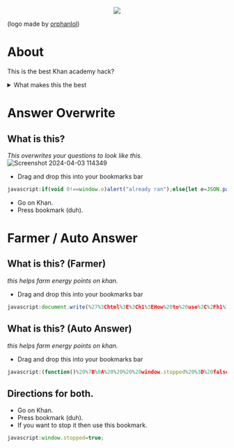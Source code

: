 <p align="center">
<img src="https://github.com/ilytobias/Khan-Destroyer/assets/165577429/fcd7fa24-a62c-46c8-bc02-78463bd4c64a" />
</p>

(logo made by [orphanlol](https://github.com/orphanlol))
# About

This is the best Khan academy hack?
<details>
  <summary>What makes this the best</summary>
    These are all the wonderful features of this cheat.
    **Anything without a check is planned to be added soon. (In order of what'll be added.)**
    - [x] Answer Overwrite
    *This makes the question only have 1 answer so you can go through it fast.*|
    - [x] Point Farmer.
    *Farms many lessons at the same time now.*
    - [x] Auto Answer.
    - [ ] Skipper.
    - [ ] Answer Viewer. Est: ???
    - [ ] Client side badges, points, ect. Est: ???
</details>


# Answer Overwrite
## What is this?
*This overwrites your questions to look like this.*
![Screenshot 2024-04-03 114349](https://github.com/ilytobias/Khan-Destroyer/assets/165577429/704501ab-e727-47fa-924b-6ae5367f8249)

* Drag and drop this into your bookmarks bar
```js
javascript:if(void 0!==window.e)alert("already ran");else{let e=JSON.parse;JSON.parse=function(a,t){let n=e(a,t);try{n&&n.data&&n.data.assessmentItem&&n.data.assessmentItem.item&&n.data.assessmentItem.item.itemData&&(n.data.assessmentItem.item.itemData='{"answerArea":{"calculator":false,"chi2Table":false,"periodicTable":false,"tTable":false,"zTable":false},"hints":[{"content":"$\\\\\\\\begin{align}\\\\n\\\\\\\\left(\\\\\\\\dfrac{z^{4}}{6^{2}}\\\\\\\\right)^{-3}&=\\\\\\\\dfrac{\\\\\\\\left(z^{4}\\\\\\\\right)^{-3}}{\\\\\\\\left(6^{2}\\\\\\\\right)^{-3}}\\\\n\\\\\\\\end{align}$","images":{},"replace":false,"widgets":{}},{"content":"$\\\\\\\\begin{align}\\\\n\\\\\\\\phantom{\\\\\\\\left(\\\\\\\\dfrac{z^{4}}{6^{2}}\\\\\\\\right)^{-3}}&=\\\\\\\\dfrac{z^{(4)(-3)}}{6^{(2)(-3)}}\\\\n\\\\\\\\\\\\\\\\\\\\\\\\\\\\\\\\\\\\n&=\\\\\\\\dfrac{z^{-12}}{6^{-6}}\\\\n\\\\\\\\\\\\\\\\\\\\\\\\\\\\\\\\\\\\n&=\\\\\\\\dfrac{6^{6}}{z^{12}}\\\\n\\\\\\\\end{align}$","images":{},"replace":false,"widgets":{}}],"itemDataVersion":{"major":0,"minor":1},"question":{"content":"free young thug made by ilyTobias[[☃ radio 1]]","images":{},"widgets":{"radio 1":{"alignment":"default","graded":true,"options":{"choices":[{"content":"Correct answer","correct":true},{"content":"Incorrect answer","correct":false}],"deselectEnabled":false,"displayCount":null,"hasNoneOfTheAbove":false,"multipleSelect":false,"onePerLine":true,"randomize":false},"static":false,"type":"radio","version":{"major":1,"minor":0}}}}}')}catch(r){console.error("Error modifying parsed data:",r)}return n},window.e=!0;document.write(document.getElementsByTagName("html")[0].outerHTML);}
```

* Go on Khan.
* Press bookmark (duh).

# Farmer / Auto Answer
## What is this? (Farmer)
*this helps farm energy points on khan.*

* Drag and drop this into your bookmarks bar
```js
javascript:document.write(%27%3Chtml%3E%3Ch1%3EHow%20to%20use%3C%2Fh1%3E%3Ch2%3EMake%20sure%20you%20ran%20this%20bookmark%20on%20a%20khan%20url%2C%20doesnt%20matter%20what%20url%20as%20long%20as%20its%20an%20offical%20khan%20link.%3C%2Fh1%3E%3C%2Fbr%3E%3Cp%3EPut%20a%20khan%20academy%20url%20to%20a%20lesson%20into%20a%20input%20box%20bellow%2C%20then%20press%20the%20farm%20button%20and%20it%5C%27ll%20farm%20points%20on%20that%20lesson%2C%20you%20can%20farm%20from%20more%20then%20one%20url%20at%20a%20time%20BUT%20NOT%20THE%20SAME%20LESSON.%3C%2Fp%3E%3Cinput%20id%3D%22url%22%3E%3C%2Finput%3E%3Cbutton%20id%3D%22btn%22%20onclick%3D%22makeFrame(document.getElementById(%5C%27url%5C%27).value)%22%3EFarm%3C%2Fbutton%3E%3C%2Fhtml%3E%27)%3Bfunction%20e(e)%7Bconst%20t%3Ddocument.createElement(%22iframe%22)%3Bt.width%3D%221px%22%3Bt.height%3D%221px%22%3Bt.src%3De%3Bdocument.getElementsByTagName(%22html%22)%5B0%5D.appendChild(t)%3Bconst%20a%3Dt.contentWindow%3Ba.eval(%60let%20e%3DJSON.parse%3BJSON.parse%3Dfunction(t%2Cn)%7Blet%20a%3De(t%2Cn)%3Btry%7Bconsole.log(a)%3Ba.question%3D%7Bcontent%3A%22free%20young%20thug%20made%20by%20ilyTobias%5B%5B%E2%98%83%20radio%201%5D%5D%22%2Cimages%3A%7B%7D%2Cwidgets%3A%7B%22radio%201%22%3A%7Balignment%3A%22default%22%2Cgraded%3Atrue%2Coptions%3A%7Bchoices%3A%5B%7Bcontent%3A%22Correct%20answer%22%2Ccorrect%3Atrue%7D%2C%7Bcontent%3A%22Incorrect%20answer%22%2Ccorrect%3Afalse%7D%5D%2CdeselectEnabled%3Afalse%2CdisplayCount%3Anull%2ChasNoneOfTheAbove%3Afalse%2CmultipleSelect%3Afalse%2ConePerLine%3Atrue%2Crandomize%3Afalse%7D%2C%22static%22%3Afalse%2Ctype%3A%22radio%22%2Cversion%3A%7Bmajor%3A1%2Cminor%3A0%7D%7D%7D%7D%3Ba%26%26a.data%26%26a.data.t%26%26a.data.t.item%26%26a.data.t.item.i%26%26(a.data.t.item.i%3D%27%7B%22answerArea%22%3A%7B%22calculator%22%3Afalse%2C%22chi2Table%22%3Afalse%2C%22periodicTable%22%3Afalse%2C%22tTable%22%3Afalse%2C%22zTable%22%3Afalse%7D%2C%22hints%22%3A%5B%7B%22content%22%3A%22%24%5C%5C%5C%5C%5C%5C%5C%5Cbegin%7Balign%7D%5C%5C%5C%5Cn%5C%5C%5C%5C%5C%5C%5C%5Cleft(%5C%5C%5C%5C%5C%5C%5C%5Cdfrac%7Bz%5E%7B4%7D%7D%7B6%5E%7B2%7D%7D%5C%5C%5C%5C%5C%5C%5C%5Cright)%5E%7B-3%7D%26%3D%5C%5C%5C%5C%5C%5C%5C%5Cdfrac%7B%5C%5C%5C%5C%5C%5C%5C%5Cleft(z%5E%7B4%7D%5C%5C%5C%5C%5C%5C%5C%5Cright)%5E%7B-3%7D%7D%7B%5C%5C%5C%5C%5C%5C%5C%5Cleft(6%5E%7B2%7D%5C%5C%5C%5C%5C%5C%5C%5Cright)%5E%7B-3%7D%7D%5C%5C%5C%5Cn%5C%5C%5C%5C%5C%5C%5C%5Cend%7Balign%7D%24%22%2C%22images%22%3A%7B%7D%2C%22replace%22%3Afalse%2C%22widgets%22%3A%7B%7D%7D%2C%7B%22content%22%3A%22%24%5C%5C%5C%5C%5C%5C%5C%5Cbegin%7Balign%7D%5C%5C%5C%5Cn%5C%5C%5C%5C%5C%5C%5C%5Cphantom%7B%5C%5C%5C%5C%5C%5C%5C%5Cleft(%5C%5C%5C%5C%5C%5C%5C%5Cdfrac%7Bz%5E%7B4%7D%7D%7B6%5E%7B2%7D%7D%5C%5C%5C%5C%5C%5C%5C%5Cright)%5E%7B-3%7D%7D%26%3D%5C%5C%5C%5C%5C%5C%5C%5Cdfrac%7Bz%5E%7B(4)(-3)%7D%7D%7B6%5E%7B(2)(-3)%7D%7D%5C%5C%5C%5Cn%5C%5C%5C%5C%5C%5C%5C%5C%5C%5C%5C%5C%5C%5C%5C%5C%5C%5C%5C%5C%5C%5C%5C%5C%5C%5C%5C%5C%5C%5C%5C%5C%5C%5C%5C%5Cn%26%3D%5C%5C%5C%5C%5C%5C%5C%5Cdfrac%7Bz%5E%7B-12%7D%7D%7B6%5E%7B-6%7D%7D%5C%5C%5C%5Cn%5C%5C%5C%5C%5C%5C%5C%5C%5C%5C%5C%5C%5C%5C%5C%5C%5C%5C%5C%5C%5C%5C%5C%5C%5C%5C%5C%5C%5C%5C%5C%5C%5C%5C%5C%5Cn%26%3D%5C%5C%5C%5C%5C%5C%5C%5Cdfrac%7B6%5E%7B6%7D%7D%7Bz%5E%7B12%7D%7D%5C%5C%5C%5Cn%5C%5C%5C%5C%5C%5C%5C%5Cend%7Balign%7D%24%22%2C%22images%22%3A%7B%7D%2C%22replace%22%3Afalse%2C%22widgets%22%3A%7B%7D%7D%5D%2C%22itemDataVersion%22%3A%7B%22major%22%3A0%2C%22minor%22%3A1%7D%2C%22question%22%3A%7B%22content%22%3A%22free%20young%20thug%20made%20by%20ilyTobias%5B%5B%E2%98%83%20radio%201%5D%5D%22%2C%22images%22%3A%7B%7D%2C%22widgets%22%3A%7B%22radio%201%22%3A%7B%22alignment%22%3A%22default%22%2C%22graded%22%3Atrue%2C%22options%22%3A%7B%22choices%22%3A%5B%7B%22content%22%3A%22Correct%20answer%22%2C%22correct%22%3Atrue%7D%2C%7B%22content%22%3A%22Incorrect%20answer%22%2C%22correct%22%3Afalse%7D%5D%2C%22deselectEnabled%22%3Afalse%2C%22displayCount%22%3Anull%2C%22hasNoneOfTheAbove%22%3Afalse%2C%22multipleSelect%22%3Afalse%2C%22onePerLine%22%3Atrue%2C%22randomize%22%3Afalse%7D%2C%22static%22%3Afalse%2C%22type%22%3A%22radio%22%2C%22version%22%3A%7B%22major%22%3A1%2C%22minor%22%3A0%7D%7D%7D%7D%7D%27)%7Dcatch(r)%7Bconsole.error(%22Error%20modifying%20parsed%20data%3A%22%2Cr)%7Dreturn%20a%7D%2Cwindow.e%3D!0%3B(function()%7Bwindow.stopped%3Dfalse%3Bif(void%200%3D%3D%3Dwindow.e)alert(%22Please%20run%20Khan%20Destroyer%20before%20you%20use%20the%20farmer%2C%20this%20is%20essensial%20for%20this.%22)%3Belse%7Bfunction%20e()%7Bif(stopped%3D%3D%3Dtrue)%7Breturn%7Ddocument.getElementsByClassName(%22_ssxvf9l%22)%5B0%5D%3F.click()%3Bdocument.getElementsByClassName(%22_1f0fvyce%22)%5B0%5D%3F.click()%3BsetTimeout(function()%7Bdocument.getElementsByClassName(%22_rz7ls7u%22)%5B0%5D%3F.click()%3Bdocument.getElementsByClassName(%22_6t500vf%22)%5B0%5D%3F.click()%3Bdocument.getElementsByClassName(%22_dyu04hi%22)%5B0%5D%3F.click()%3Be()%7D%2C1e3)%7De()%7D%7D)()%3B%60)%7D
```
## What is this? (Auto Answer)
*this helps farm energy points on khan.*

* Drag and drop this into your bookmarks bar
```js
javascript:(function()%20%7B%0A%20%20%20%20window.stopped%20%3D%20false%3B%0A%20%20%20%20if%20(void%200%20%3D%3D%3D%20window.e)%20alert(%22Please%20run%20Khan%20Destroyer%20before%20you%20use%20the%20farmer%2C%20this%20is%20essensial%20for%20this.%22)%3B%0A%20%20%20%20else%20%7B%0A%20%20%20%20%20%20%20%20function%20farm()%20%7B%0A%20%20%20%20%20%20%20%20%20%20%20%20if%20(stopped%20%3D%3D%3D%20true)%20%7B%0A%20%20%20%20%20%20%20%20%20%20%20%20%20%20%20%20return%3B%0A%20%20%20%20%20%20%20%20%20%20%20%20%7D%0A%20%20%20%20%20%20%20%20%20%20%20%20document.getElementsByClassName(%22_ssxvf9l%22)%5B0%5D%3F.click()%20%2F%2FTop%20Answer%0A%20%20%20%20%20%20%20%20%20%20%20%20document.getElementsByClassName(%22_1f0fvyce%22)%5B0%5D%3F.click()%20%2F%2FLets%20start%0A%20%20%20%20%20%20%20%20%20%20%20%20setTimeout(function()%20%7B%0A%20%20%20%20%20%20%20%20%20%20%20%20%20%20%20%20document.getElementsByClassName(%22_rz7ls7u%22)%5B0%5D%3F.click()%20%2F%2FCheck%20answer%0A%20%20%20%20%20%20%20%20%20%20%20%20%20%20%20%20document.getElementsByClassName(%22_6t500vf%22)%5B0%5D%3F.click()%20%2F%2FNext%20question%0A%20%20%20%20%20%20%20%20%20%20%20%20%20%20%20%20document.getElementsByClassName(%22_1kkrg8oi%22)%5B0%5D%3F.click()%20%2F%2FNext%20assignment%0A%0A%20%20%20%20%20%20%20%20%20%20%20%20%20%20%20%20farm()%0A%20%20%20%20%20%20%20%20%20%20%20%20%7D%2C%201000)%0A%20%20%20%20%20%20%20%20%7D%0A%0A%20%20%20%20%20%20%20%20farm()%0A%20%20%20%20%7D%0A%7D)()%3B
```

## Directions for both.
* Go on Khan.
* Press bookmark (duh).
* If you want to stop it then use this bookmark.
```js
javascript:window.stopped=true;
```
